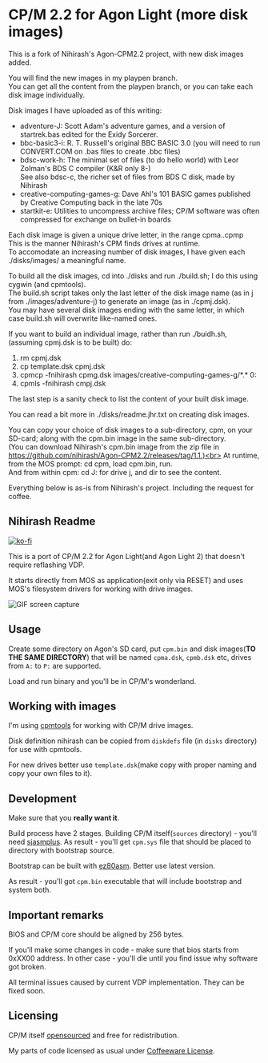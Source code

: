 # CP/M 2.2 for Agon Light (more disk images)

This is a fork of Nihirash's Agon-CPM2.2 project, with new disk images added.<p>

You will find the new images in my playpen branch.<br>
You can get all the content from the playpen branch, or you can take each disk image individually.<p>

Disk images I have uploaded as of this writing:<br>
<ul>
  <li>adventure-J:   Scott Adam's adventure games, and a version of startrek.bas edited for the Exidy Sorcerer.</li>
  <li>bbc-basic3-i:  R. T. Russell's original BBC BASIC 3.0 (you will need to run CONVERT.COM on .bas files to create .bbc files)</li>
  <li>bdsc-work-h:   The minimal set of files (to do hello world) with Leor Zolman's BDS C compiler (K&R only 8-)</br>
                 See also bdsc-c, the richer set of files from BDS C disk, made by Nihirash</li>
  <li>creative-computing-games-g:  Dave Ahl's 101 BASIC games published by Creative Computing back in the late 70s</li>
  <li>startkit-e:  Utilities to uncompress archive files; CP/M software was often compressed for exchange on bullet-in boards</li>
</ul>

Each disk image is given a unique drive letter, in the range cpma..cpmp<br>
This is the manner Nihirash's CPM finds drives at runtime.<br>
To accomodate an increasing number of disk images, I have given each ./disks/images/ a meaningful name.<p>

To build all the disk images, cd into ./disks and run ./build.sh; I do this using cygwin (and cpmtools).<br>
The build.sh script takes only the last letter of the disk image name (as in j from ./images/adventure-j) to generate an image (as in ./cpmj.dsk).<br>
You may have several disk images ending with the same letter, in which case build.sh will overwrite like-named ones.<p>

If you want to build an individual image, rather than run ./buidh.sh, (assuming cpmj.dsk is to be built) do:
<ol>
  <li>rm cpmj.dsk</li>
  <li>cp template.dsk cpmj.dsk</li>
  <li>cpmcp -fnihirash cpmg.dsk images/creative-computing-games-g/*.* 0:</li>
  <li>cpmls -fnihirash cmpj.dsk</li>
</ol>
The last step is a sanity check to list the content of your built disk image.<p>

You can read a bit more in ./disks/readme.jhr.txt on creating disk images.<p>

You can copy your choice of disk images to a sub-directory, cpm, on your SD-card; along with the cpm.bin image in the same sub-directory.<br>
(You can download Nihirash's cpm.bin image from the zip file in https://github.com/nihirash/Agon-CPM2.2/releases/tag/1.1.)<br>
At runtime, from the MOS prompt: cd cpm, load cpm.bin, run.<br>
And from within cpm: cd J: for drive j, and dir to see the content.<br>

Everything below is as-is from Nihirash's project. Including the request for coffee.<p>

## Nihirash Readme

[![ko-fi](https://ko-fi.com/img/githubbutton_sm.svg)](https://ko-fi.com/D1D6JVS74)

This is a port of CP/M 2.2 for Agon Light(and Agon Light 2) that doesn't require reflashing VDP.

It starts directly from MOS as application(exit only via RESET) and uses MOS's filesystem drivers for working with drive images.

![GIF screen capture](doc/cpm.gif)

## Usage

Create some directory on Agon's SD card, put `cpm.bin` and disk images(**TO THE SAME DIRECTORY**) that will be named `cpma.dsk`, `cpmb.dsk` etc, drives from `A:` to `P:` are supported.

Load and run binary and you'll be in CP/M's wonderland.

## Working with images

I'm using [cpmtools](https://github.com/lipro-cpm4l/cpmtools) for working with CP/M drive images.

Disk definition nihirash can be copied from `diskdefs` file (in `disks` directory) for use with cpmtools.

For new drives better use `template.dsk`(make copy with proper naming and copy your own files to it).

## Development

Make sure that you **really want it**.

Build process have 2 stages. Building CP/M itself(`sources` directory) - you'll need [sjasmplus](https://github.com/z00m128/sjasmplus). As result - you'll get `cpm.sys` file that should be placed to directory with bootstrap source.

Bootstrap can be built with [ez80asm](https://github.com/envenomator/agon-ez80asm). Better use latest version.

As result - you'll got `cpm.bin` executable that will include bootstrap and system both.

## Important remarks

BIOS and CP/M core should be aligned by 256 bytes.

If you'll make some changes in code - make sure that bios starts from 0xXX00 address. In other case - you'll die until you find issue why software got broken.

All terminal issues caused by current VDP implementation. They can be fixed soon.

## Licensing

CP/M itself [opensourced](https://www.theregister.com/2001/11/26/cp_m_collection_is_back/) and free for redistribution.

My parts of code licensed as usual under [Coffeeware License](LICENSE).
